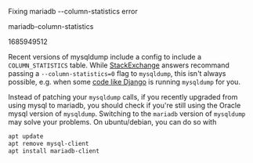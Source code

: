 Fixing mariadb --column-statistics error

mariadb-column-statistics

1685949512

Recent versions of mysqldump include a config to include a `COLUMN_STATISTICS`
table.  While [StackExchange](https://serverfault.com/a/912677) answers
recommand passing a `--column-statistics=0` flag to `mysqldump`, this isn't
always possible, e.g. when some
[code like Django](https://code.djangoproject.com/ticket/33537) is running
`mysqldump` for you.

Instead of patching your `mysqldump` calls, if you recently upgraded from
using mysql to mariadb, you should check if you're still using the Oracle
mysql version of `mysqldump`.  Switching to the `mariadb` version of
`mysqldump` may solve your problems.  On ubuntu/debian, you can do so with

```bash
apt update
apt remove mysql-client
apt install mariadb-client
```
